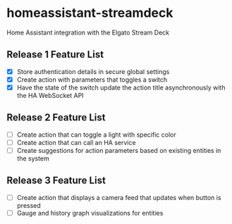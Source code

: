 # homeassistant-streamdeck
Home Assistant integration with the Elgato Stream Deck

## Release 1 Feature List
- [x] Store authentication details in secure global settings
- [x] Create action with parameters that toggles a switch
- [x] Have the state of the switch update the action title asynchronously with the HA WebSocket API

## Release 2 Feature List
- [ ] Create action that can toggle a light with specific color
- [ ] Create action that can call an HA service
- [ ] Create suggestions for action parameters based on existing entities in the system

## Release 3 Feature List
- [ ] Create action that displays a camera feed that updates when button is pressed
- [ ] Gauge and history graph visualizations for entities
